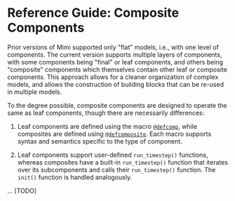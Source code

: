 # Reference Guide: Composite Components

Prior versions of Mimi supported only "flat" models, i.e., with one level of components. The current version supports multiple layers of components, with some components being "final" or leaf components, and others being "composite" components which themselves contain other leaf or composite components. This approach allows for a cleaner organization of complex models, and allows the construction of building blocks that can be re-used in multiple models.

To the degree possible, composite components are designed to operate the same as leaf components, though there are necessarily differences:

1. Leaf components are defined using the macro [`@defcomp`](@ref), while composites are defined using [`@defcomposite`](@ref). Each macro supports syntax and semantics specific to the type of component.

2. Leaf components support user-defined `run_timestep()` functions, whereas composites have a built-in `run_timestep()` function that iterates over its subcomponents and calls their `run_timestep()` function. The `init()` function is handled analogously.

... [TODO]
